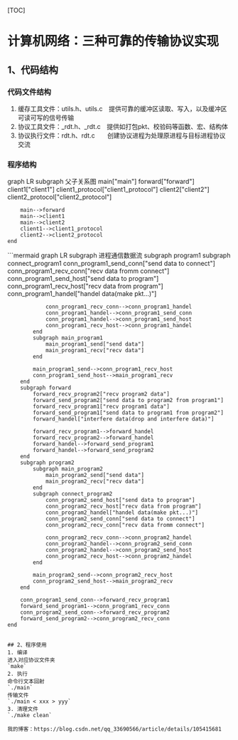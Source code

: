 [TOC]
# 计算机网络：三种可靠的传输协议实现
## 1、代码结构
### 代码文件结构
1. 缓存工具文件：utils.h、utils.c&emsp;提供可靠的缓冲区读取、写入，以及缓冲区可读可写的信号传输
2. 协议工具文件：_rdt.h、_rdt.c&emsp;提供如打包pkt、校验码等函数、宏、结构体
3. 协议执行文件：rdt.h、rdt.c&emsp;&emsp;创建协议进程为处理原进程与目标进程协议交流
### 程序结构
<div class="mermaid">
graph LR
    subgraph 父子关系图
        main["main"]
        forward["forward"]
        client1["client1"]
        client1_protocol["client1_protocol"]
        client2["client2"]
        client2_protocol["client2_protocol"]

        main-->forward
        main-->client1
        main-->client2
        client1-->client1_protocol
        client2-->client2_protocol
    end
</div>
```mermaid
graph LR
    subgraph 进程通信数据流
        subgraph program1
            subgraph connect_program1
                conn_program1_send_conn["send data to connect"]
                conn_program1_recv_conn["recv data fromm connect"]
                conn_program1_send_host["send data to program"]
                conn_program1_recv_host["recv data from program"]
                conn_program1_handel["handel data(make pkt...)"]

                conn_program1_recv_conn-->conn_program1_handel
                conn_program1_handel-->conn_program1_send_conn
                conn_program1_handel-->conn_program1_send_host
                conn_program1_recv_host-->conn_program1_handel
            end
            subgraph main_program1
                main_program1_send["send data"]
                main_program1_recv["recv data"]
            end

            main_program1_send-->conn_program1_recv_host
            conn_program1_send_host-->main_program1_recv
        end
        subgraph forward
            forward_recv_program2["recv program2 data"]
            forward_send_program2["send data to program2 from program1"]
            forward_recv_program1["recv program1 data"]
            forward_send_program1["send data to program1 from program2"]
            forward_handel["interfere data(drop and interfere data)"]

            forward_recv_program1-->forward_handel
            forward_recv_program2-->forward_handel
            forward_handel-->forward_send_program1
            forward_handel-->forward_send_program2
        end
        subgraph program2
            subgraph main_program2
                main_program2_send["send data"]
                main_program2_recv["recv data"]
            end
            subgraph connect_program2
                conn_program2_send_host["send data to program"]
                conn_program2_recv_host["recv data from program"]
                conn_program2_handel["handel data(make pkt...)"]
                conn_program2_send_conn["send data to connect"]
                conn_program2_recv_conn["recv data fromm connect"]

                conn_program2_recv_conn-->conn_program2_handel
                conn_program2_handel-->conn_program2_send_conn
                conn_program2_handel-->conn_program2_send_host
                conn_program2_recv_host-->conn_program2_handel
            end

            main_program2_send-->conn_program2_recv_host
            conn_program2_send_host-->main_program2_recv
        end

        conn_program1_send_conn-->forward_recv_program1
        forward_send_program1-->conn_program1_recv_conn
        conn_program2_send_conn-->forward_recv_program2
        forward_send_program2-->conn_program2_recv_conn
    end
```

## 2、程序使用
1. 编译
进入对应协议文件夹
`make`
2. 执行
命令行文本回射
`./main`
传输文件
`./main < xxx > yyy`
3. 清理文件
`./make clean`

我的博客：https://blog.csdn.net/qq_33690566/article/details/105415681
